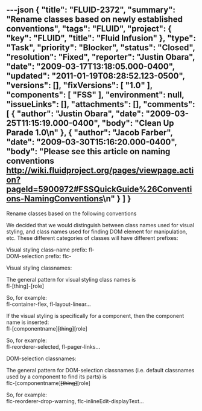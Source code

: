 ---json
{
  "title": "FLUID-2372",
  "summary": "Rename classes based on newly established conventions",
  "tags": "FLUID",
  "project": {
    "key": "FLUID",
    "title": "Fluid Infusion"
  },
  "type": "Task",
  "priority": "Blocker",
  "status": "Closed",
  "resolution": "Fixed",
  "reporter": "Justin Obara",
  "date": "2009-03-17T13:18:05.000-0400",
  "updated": "2011-01-19T08:28:52.123-0500",
  "versions": [],
  "fixVersions": [
    "1.0"
  ],
  "components": [
    "FSS"
  ],
  "environment": null,
  "issueLinks": [],
  "attachments": [],
  "comments": [
    {
      "author": "Justin Obara",
      "date": "2009-03-25T11:15:19.000-0400",
      "body": "Clean Up Parade 1.0\n"
    },
    {
      "author": "Jacob Farber",
      "date": "2009-03-30T15:16:20.000-0400",
      "body": "Please see this article on naming conventions <http://wiki.fluidproject.org/pages/viewpage.action?pageId=5900972#FSSQuickGuide%26Conventions-NamingConventions>\n"
    }
  ]
}
---
Rename classes based on the following conventions

We decided that we would distinguish between class names used for visual styling, and class names used for finding DOM element for manipulation, etc. These different categories of classes will have different prefixes:

Visual styling class-name prefix:    fl-\
DOM-selection prefix:                flc-

Visual styling classnames:

The general pattern for visual styling class names is\
fl-\[thing]-\[role]

So, for example:\
fl-container-flex, fl-layout-linear...

If the visual styling is specifically for a component, then the component name is inserted:\
fl-\[componentname]~~\[thing]~~\[role]

So, for example:\
fl-reorderer-selected, fl-pager-links...

DOM-selection classnames:

The general pattern for DOM-selection classnames (i.e. default classnames used by a component to find its parts) is\
flc-\[componentname]~~\[thing]~~\[role]

So, for example:\
flc-reorderer-drop-warning, flc-inlineEdit-displayText...

        